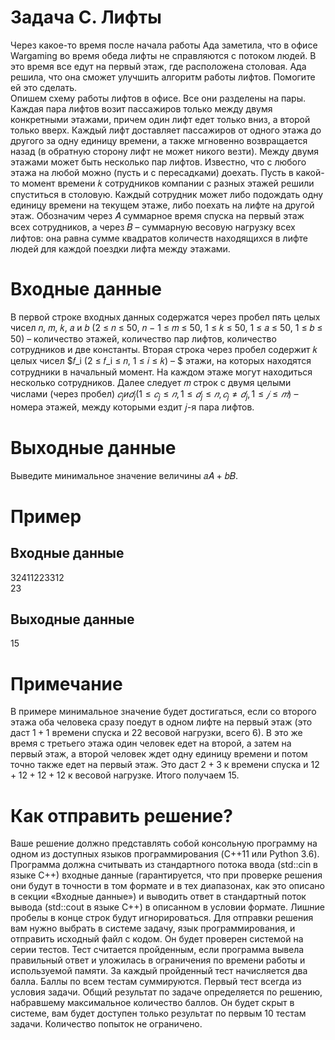 # Задача C. Лифты
Через какое-то время после начала работы Ада заметила, что в офисе Wargaming во время обеда лифты не справляются с потоком людей. В это время все едут на первый этаж, где расположена столовая. Ада решила, что она сможет улучшить алгоритм работы лифтов. Помогите ей это сделать.  
Опишем схему работы лифтов в офисе. Все они разделены на пары. Каждая пара лифтов возит пассажиров только между двумя конкретными этажами, причем один лифт едет только вниз, а второй только вверх. Каждый лифт доставляет пассажиров от одного этажа до другого за одну единицу времени, а также мгновенно возвращается назад (в обратную сторону лифт не может никого везти). Между двумя этажами может быть несколько пар лифтов. Известно, что с любого этажа на любой можно (пусть и с пересадками) доехать.
Пусть в какой-то момент времени 𝑘 сотрудников компании с разных этажей решили спуститься в столовую. Каждый сотрудник может либо подождать одну единицу времени на текущем этаже, либо поехать на лифте на другой этаж. Обозначим через 𝐴 суммарное время спуска на первый этаж всех сотрудников, а через 𝐵 – суммарную весовую нагрузку всех лифтов: она равна сумме квадратов количеств находящихся в лифте людей для каждой поездки лифта между этажами.

# Входные данные
В первой строке входных данных содержатся через пробел пять целых чисел 𝑛, 𝑚, 𝑘, 𝑎 и 𝑏 (2 ≤ 𝑛 ≤ 50, 𝑛 − 1 ≤
𝑚 ≤ 50, 1 ≤ 𝑘 ≤ 50, 1 ≤ 𝑎 ≤ 50, 1 ≤ 𝑏 ≤ 50) – количество этажей, количество пар лифтов, количество
сотрудников и две константы. Вторая строка через пробел содержит 𝑘 целых чисел $𝑓_i (2 ≤ 𝑓_i ≤ 𝑛, 1 ≤ 𝑖 ≤ 𝑘) – $
этажи, на которых находятся сотрудники в начальный момент. На каждом этаже могут находиться несколько
сотрудников. Далее следует 𝑚 строк с двумя целыми числами (через пробел) $𝑐_j и 𝑑_j (1 ≤ 𝑐_j ≤ 𝑛, 1 ≤ 𝑑_j ≤ 𝑛, 𝑐_j ≠ 𝑑_j, 1 ≤ 𝑗 ≤ 𝑚)$ – номера этажей, между которыми ездит 𝑗-я пара лифтов.

# Выходные данные
Выведите минимальное значение величины 𝑎𝐴 + 𝑏𝐵.

# Пример
## Входные данные
$32411 2233 12$  
$23$

## Выходные данные
$15$

# Примечание
В примере минимальное значение будет достигаться, если со второго этажа оба человека сразу поедут в одном лифте на первый этаж (это даст $1 + 1$ времени спуска и $22$ весовой нагрузки, всего $6$). В это же время с третьего этажа один человек едет на второй, а затем на первый этаж, а второй человек ждет одну единицу времени и потом точно также едет на первый этаж. Это даст $2 + 3$ к времени спуска и $12 + 12 + 12 + 12$ к весовой нагрузке. Итого получаем $15$.

# Как отправить решение?
Ваше решение должно представлять собой консольную программу на одном из доступных языков программирования (C++11 или Python 3.6). Программа должна считывать из стандартного потока ввода (std::cin в языке С++) входные данные (гарантируется, что при проверке решения они будут в точности в том формате и в тех диапазонах, как это описано в секции «Входные данные») и выводить ответ в стандартный поток вывода (std::cout в языке C++) в описанном в условии формате. Лишние пробелы в конце строк будут игнорироваться. Для отправки решения вам нужно выбрать в системе задачу, язык программирования, и отправить исходный файл с кодом. Он будет проверен системой на серии тестов. Тест считается пройденным, если программа вывела правильный ответ и уложилась в ограничения по времени работы и используемой памяти. За каждый пройденный тест начисляется два балла. Баллы по всем тестам суммируются. Первый тест всегда из условия задачи. Общий результат по задаче определяется по решению, набравшему максимальное количество баллов. Он будет скрыт в системе, вам будет доступен только результат по первым 10 тестам задачи. Количество попыток не ограничено.